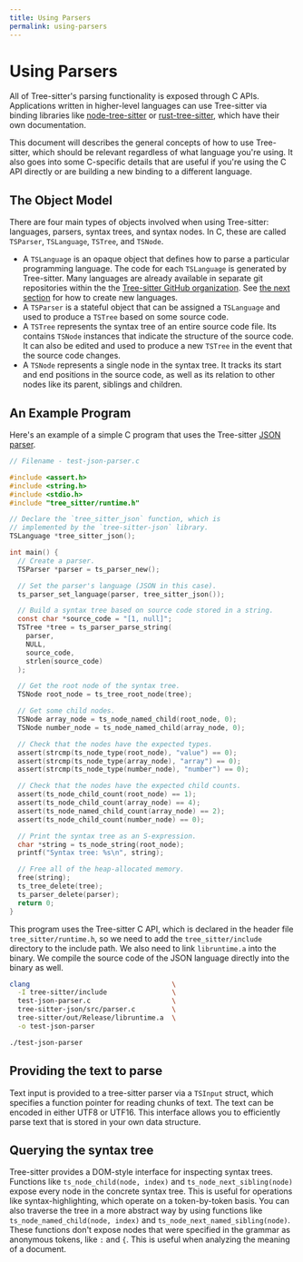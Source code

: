 ```yaml
---
title: Using Parsers
permalink: using-parsers
---
```


# Using Parsers

All of Tree-sitter's parsing functionality is exposed through C APIs. Applications written in higher-level languages can use Tree-sitter via binding libraries like  [node-tree-sitter](https://github.com/tree-sitter/node-tree-sitter) or [rust-tree-sitter](https://github.com/tree-sitter/rust-tree-sitter), which have their own documentation.

This document will describes the general concepts of how to use Tree-sitter, which should be relevant regardless of what language you're using. It also goes into some C-specific details that are useful if you're using the C API directly or are building a new binding to a different language.

## The Object Model

There are four main types of objects involved when using Tree-sitter: languages, parsers, syntax trees, and syntax nodes. In C, these are called `TSParser`, `TSLanguage`, `TSTree`, and `TSNode`.
* A `TSLanguage` is an opaque object that defines how to parse a particular programming language. The code for each `TSLanguage` is generated by Tree-sitter. Many languages are already available in separate git repositories within the the [Tree-sitter GitHub organization](https://github.com/tree-sitter). See [the next section](/creating-parsers) for how to create new languages.
* A `TSParser` is a stateful object that can be assigned a `TSLanguage` and used to produce a `TSTree` based on some source code.
* A `TSTree` represents the syntax tree of an entire source code file. Its contains `TSNode` instances that indicate the structure of the source code. It can also be edited and used to produce a new `TSTree` in the event that the source code changes.
* A `TSNode` represents a single node in the syntax tree. It tracks its start and end positions in the source code, as well as its relation to other nodes like its parent, siblings and children.

## An Example Program

Here's an example of a simple C program that uses the Tree-sitter [JSON parser](https://github.com/tree-sitter/tree-sitter-json).

```c
// Filename - test-json-parser.c

#include <assert.h>
#include <string.h>
#include <stdio.h>
#include "tree_sitter/runtime.h"

// Declare the `tree_sitter_json` function, which is
// implemented by the `tree-sitter-json` library.
TSLanguage *tree_sitter_json();

int main() {
  // Create a parser.
  TSParser *parser = ts_parser_new();

  // Set the parser's language (JSON in this case).
  ts_parser_set_language(parser, tree_sitter_json());

  // Build a syntax tree based on source code stored in a string.
  const char *source_code = "[1, null]";
  TSTree *tree = ts_parser_parse_string(
    parser,
    NULL,
    source_code,
    strlen(source_code)
  );

  // Get the root node of the syntax tree.
  TSNode root_node = ts_tree_root_node(tree);

  // Get some child nodes.
  TSNode array_node = ts_node_named_child(root_node, 0);
  TSNode number_node = ts_node_named_child(array_node, 0);

  // Check that the nodes have the expected types.
  assert(strcmp(ts_node_type(root_node), "value") == 0);
  assert(strcmp(ts_node_type(array_node), "array") == 0);
  assert(strcmp(ts_node_type(number_node), "number") == 0);

  // Check that the nodes have the expected child counts.
  assert(ts_node_child_count(root_node) == 1);
  assert(ts_node_child_count(array_node) == 4);
  assert(ts_node_named_child_count(array_node) == 2);
  assert(ts_node_child_count(number_node) == 0);

  // Print the syntax tree as an S-expression.
  char *string = ts_node_string(root_node);
  printf("Syntax tree: %s\n", string);

  // Free all of the heap-allocated memory.
  free(string);
  ts_tree_delete(tree);
  ts_parser_delete(parser);
  return 0;
}
```

This program uses the Tree-sitter C API, which is declared in the header file `tree_sitter/runtime.h`, so we need to add the `tree_sitter/include` directory to the include path. We also need to link `libruntime.a` into the binary. We compile the source code of the JSON language directly into the binary as well.

```sh
clang                                   \
  -I tree-sitter/include                \
  test-json-parser.c                    \
  tree-sitter-json/src/parser.c         \
  tree-sitter/out/Release/libruntime.a  \
  -o test-json-parser

./test-json-parser
```

## Providing the text to parse

Text input is provided to a tree-sitter parser via a `TSInput` struct, which specifies a function pointer for reading chunks of text. The text can be encoded in either UTF8 or UTF16. This interface allows you to efficiently parse text that is stored in your own data structure.

## Querying the syntax tree

Tree-sitter provides a DOM-style interface for inspecting syntax trees. Functions like `ts_node_child(node, index)` and `ts_node_next_sibling(node)` expose every node in the concrete syntax tree. This is useful for operations like syntax-highlighting, which operate on a token-by-token basis. You can also traverse the tree in a more abstract way by using functions like
`ts_node_named_child(node, index)` and `ts_node_next_named_sibling(node)`. These functions don't expose nodes that were specified in the grammar as anonymous tokens, like `:` and `{`. This is useful when analyzing the meaning of a document.
